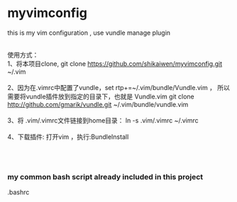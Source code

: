 # myvimconfig
this is my vim configuration , use vundle manage plugin 
<br><br>

使用方式：
<br>
1、将本项目clone, git clone https://github.com/shikaiwen/myvimconfig.git ~/.vim 
<br><br>
2、因为在.vimrc中配置了vundle，set rtp+=~/.vim/bundle/Vundle.vim ， 所以需要将vundle插件放到指定的目录下，也就是 Vundle.vim
git clone http://github.com/gmarik/vundle.git ~/.vim/bundle/vundle.vim
<br><br>
3、将 .vim/.vimrc文件链接到home目录：  ln -s .vim/.vimrc ~/.vimrc
<br><br>
4、下载插件: 打开vim ，执行:BundleInstall
<br><br>

<br>
<h3>my common bash script already included in this project</h3>
.bashrc


